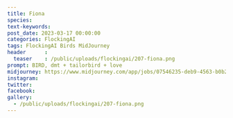 ```yaml
---
title: Fiona
species: 
text-keywords: 
post_date: 2023-03-17 00:00:00
categories: FlockingAI
tags: FlockingAI Birds MidJourney 
header      :
  teaser    : /public/uploads/flockingai/207-fiona.png
prompt: BIRD, dmt + tailorbird + love
midjourney: https://www.midjourney.com/app/jobs/07546235-deb9-4563-b0b2-7bf52e762227
instagram: 
twitter: 
facebook: 
gallery: 
  - /public/uploads/flockingai/207-fiona.png
---
```


